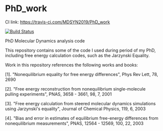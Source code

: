 # PhD_work

CI link: https://travis-ci.com/MDSYN2019/PhD_work
 
[![Build Status](https://travis-ci.com/MDSYN2019/PhD_work.svg?branch=master)](https://travis-ci.com/MDSYN2019/PhD_work)

PhD Molecular Dynamics analysis code 

This repository contains some of the code I used during period of my PhD, including free energy calculation codes, such as the Jarzynski Equality.

Work in this repository references the following works and books:

[1]. "Nonequilibrium equality for free energy differences", Phys Rev Lett, 78, 2690 
   
[2]. "Free energy reconstruction from nonequilibrium single-molecule pulling experiments", PNAS, 3658 - 3661, 98, 7, 2001

[3]. "Free energy calculation from steered molecular dynamics simulations using Jarzynski's equality", Journal of Chemical Physics, 119, 6, 2003
 
[4]. "Bias and error in estimates of equilibrium free-energy differences from nonequilibrium measurements", PNAS, 12564 - 12569, 100, 22, 2003 


